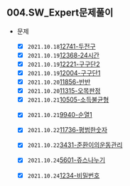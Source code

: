 ## 004.SW_Expert문제풀이

- 문제

  - [x] `2021.10.18`[12741-두전구](./02.algorithmStudy/004.SW_Expert문제풀이/2021/10/1018/01.12741-두전구/2021.10.18_12741-두전구.md) 

  + [x] `2021.10.19`[12368-24시간](./02.algorithmStudy/004.SW_Expert문제풀이/2021/10/1019/01.12368-24시간/2021.10.19_12368-24시간.md)

  - [x] `2021.10.19`[12221-구구단2](./02.algorithmStudy/004.SW_Expert문제풀이/2021/10/1019/02.12221-구구단2/21.10.19_12221-구구단2.md)

  + [x] `2021.10.19`[12004-구구단1](./02.algorithmStudy/004.SW_Expert문제풀이/2021/10/1019/03.12004-구구단1/2021.10.19_12004-구구단1.md)

  - [x] `2021.10.20`[11856-반반](./02.algorithmStudy/004.SW_Expert문제풀이/2021/10/1020/01.11856-반반/2021.10.20_11856-반반.md)

  + [x] `2021.10.20`[11315-오목판정](./02.algorithmStudy/004.SW_Expert문제풀이/2021/10/1020/02.11315-오목판정/21.10.20_11315-오목판정.md)

  - [x] `2021.10.21`[10505-소득불균형](./02.algorithmStudy/004.SW_Expert문제풀이/2021/10/1021/01.10505-소득불균형/2021.10.21_10505-소득불균형.md)

  + [x] `2021.10.21`[9940-순열1](./02.algorithmStudy/004.SW_Expert문제풀이/2021/10/1021/02.9940-순열1/2021.10.21_9940-순열1.md)
  + [x] `2021.10.22`[11736-평범한숫자](./02.algorithmStudy/004.SW_Expert문제풀이/2021/10/1022/01.11736-평범한숫자/2021.10.22_11736-평범한숫자.md)
  + [x] `2021.10.22`[3431-준환이의운동관리](./02.algorithmStudy/004.SW_Expert문제풀이/2021/10/1022/02.3431-준환이의운동관리/2021.10.22_3431-준환이의운동관리.md)
  + [x] `2021.10.24`[5601-쥬스나누기](./02.algorithmStudy/004.SW_Expert문제풀이/2021/10/1024/01.5601-쥬스나누기/21.10.24_5601-쥬스나누기.md)
  + [x] `2021.10.24`[1234-비밀번호](./02.algorithmStudy/004.SW_Expert문제풀이/2021/10/1024/02.1234-비밀번호/2021.10.24_1234-비밀번호.md)


